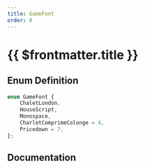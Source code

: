 ```yaml
---
title: GameFont
order: 0
---
```


# {{ $frontmatter.title }}

<!--@include: ./gameFont_partial_header.md-->

## Enum Definition

```ts
enum GameFont {
    ChaletLondon,
    HouseScript,
    Monospace,
    CharletComprimeColonge = 4,
    Pricedown = 7,
};
```

## Documentation

<!--@include: ./gameFont_partial_footer.md-->
